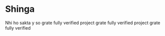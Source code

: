 # Shinga
Nhi ho sakta 
y so grate fully verified project grate fully verified project grate fully verified 
